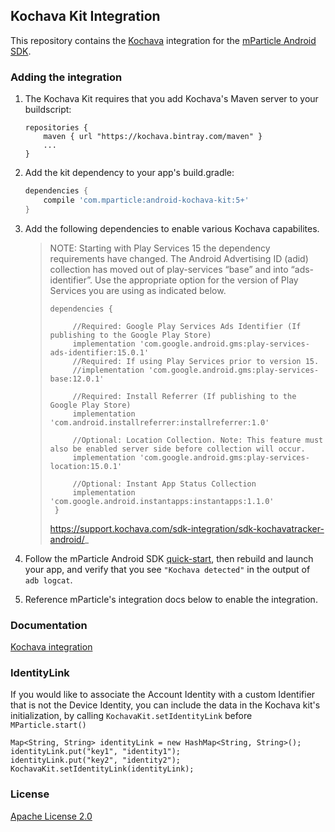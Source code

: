 ## Kochava Kit Integration

This repository contains the [Kochava](https://www.kochava.com) integration for the [mParticle Android SDK](https://github.com/mParticle/mparticle-android-sdk).

### Adding the integration

1. The Kochava Kit requires that you add Kochava's Maven server to your buildscript:

    ```
    repositories {
        maven { url "https://kochava.bintray.com/maven" }
        ...
    }
    ```
2. Add the kit dependency to your app's build.gradle:

    ```groovy
    dependencies {
        compile 'com.mparticle:android-kochava-kit:5+'
    }
    ```
3. Add the following dependencies to enable various Kochava capabilites.

    >
    > NOTE: Starting with Play Services 15 the dependency requirements have changed. The Android Advertising ID (adid) collection has moved out of play-services “base” and into “ads-identifier”. Use the appropriate option for the version of Play Services you are using as indicated below.
    >
    > ```
    > dependencies {
    >
    >      //Required: Google Play Services Ads Identifier (If publishing to the Google Play Store)
    >      implementation 'com.google.android.gms:play-services-ads-identifier:15.0.1'
    >      //Required: If using Play Services prior to version 15.
    >      //implementation 'com.google.android.gms:play-services-base:12.0.1'
    >
    >      //Required: Install Referrer (If publishing to the Google Play Store)
    >      implementation 'com.android.installreferrer:installreferrer:1.0'
    >
    >      //Optional: Location Collection. Note: This feature must also be enabled server side before collection will occur.
    >      implementation 'com.google.android.gms:play-services-location:15.0.1'
    >
    >      //Optional: Instant App Status Collection
    >      implementation 'com.google.android.instantapps:instantapps:1.1.0'
    >  }
    > ```
    >  https://support.kochava.com/sdk-integration/sdk-kochavatracker-android/_


3. Follow the mParticle Android SDK [quick-start](https://github.com/mParticle/mparticle-android-sdk), then rebuild and launch your app, and verify that you see `"Kochava detected"` in the output of `adb logcat`.
4. Reference mParticle's integration docs below to enable the integration.

### Documentation

[Kochava integration](http://docs.mparticle.com/?java#kochava)

### IdentityLink

If you would like to associate the Account Identity with a custom Identifier that is not the Device Identity, you can include the data in the Kochava kit's initialization, by calling `KochavaKit.setIdentityLink` before `MParticle.start()`

```
Map<String, String> identityLink = new HashMap<String, String>();
identityLink.put("key1", "identity1");
identityLink.put("key2", "identity2");
KochavaKit.setIdentityLink(identityLink);
```


### License

[Apache License 2.0](http://www.apache.org/licenses/LICENSE-2.0)